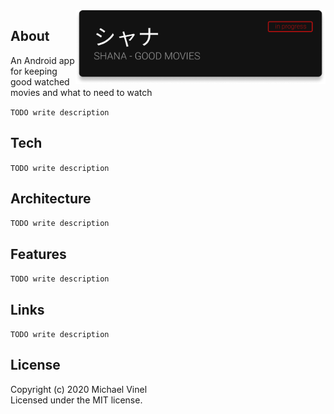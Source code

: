<img align="right" src="/screenshots/logo.png?raw=true" width="400">

## About
An Android app for keeping good watched movies and what to need to watch

`TODO write description`

## Tech
`TODO write description`

## Architecture
`TODO write description`

## Features
`TODO write description`

## Links
`TODO write description`


## License
Copyright (c) 2020 Michael Vinel  
Licensed under the MIT license.

